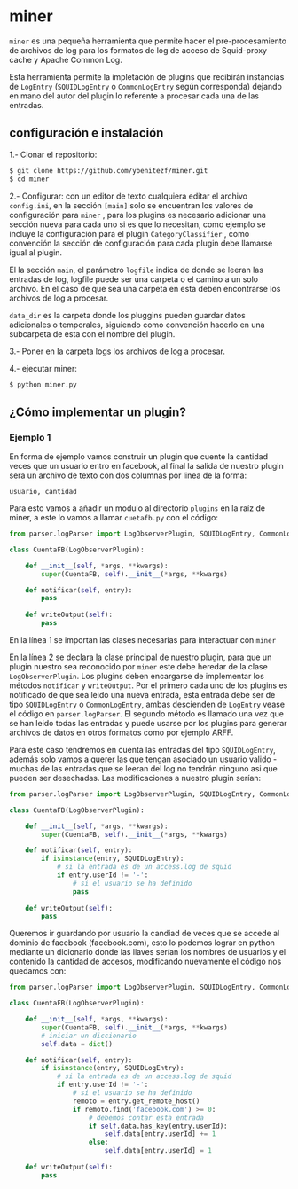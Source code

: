 # miner

```miner``` es una pequeña herramienta que permite hacer el pre-procesamiento de archivos de log para los formatos de log de acceso de Squid-proxy cache y Apache Common Log.

Esta herramienta permite la impletación de plugins que recibirán instancias de ```LogEntry``` (```SQUIDLogEntry``` o ```CommonLogEntry``` según corresponda) dejando en mano del autor del plugin lo referente a procesar cada una de las entradas.

## configuración e instalación

1.- Clonar el repositorio:
```bash
$ git clone https://github.com/ybenitezf/miner.git
$ cd miner
```
2.- Configurar: con un editor de texto cualquiera editar el archivo ```config.ini```, en la sección ```[main]``` solo se encuentran los valores de configuración para ```miner``` , para los plugins es necesario adicionar una sección nueva para cada uno si es que lo necesitan, como ejemplo se incluye la configuración para el plugin ```CategoryClassifier``` , como convención la sección de configuración para cada plugin debe llamarse igual al plugin.

El la sección ```main```, el parámetro ```logfile``` indica de donde se leeran las entradas de log, logfile puede ser una carpeta o el camino a un solo archivo. En el caso de que sea una carpeta en esta deben encontrarse los archivos de log a procesar. 

```data_dir``` es la carpeta donde los pluggins pueden guardar datos adicionales o temporales, siguiendo como convención hacerlo en una subcarpeta de esta con el nombre del plugin.

3.- Poner en la carpeta logs los archivos de log a procesar.

4.- ejecutar miner:

```bash
$ python miner.py
```

## ¿Cómo implementar un plugin?

### Ejemplo 1

En forma de ejemplo vamos construir un plugin que cuente la cantidad veces que un usuario entro en facebook, al final la salida de nuestro plugin sera un archivo de texto con dos columnas por linea de la forma:

```usuario, cantidad```

Para esto vamos a añadir un modulo al directorio ```plugins``` en la raíz de miner, a este lo vamos a llamar ```cuetafb.py``` con el código:

```python
from parser.logParser import LogObserverPlugin, SQUIDLogEntry, CommonLogEntry

class CuentaFB(LogObserverPlugin):

    def __init__(self, *args, **kwargs):
        super(CuentaFB, self).__init__(*args, **kwargs)

    def notificar(self, entry):
        pass
    
    def writeOutput(self):
        pass
```

En la línea 1 se importan las clases necesarias para interactuar con ```miner```

En la línea 2 se declara la clase principal de nuestro plugin, para que un plugin nuestro sea reconocido por ```miner``` este debe heredar de la clase ```LogObserverPlugin```. Los plugins deben encargarse de implementar los métodos ```notificar``` y ```writeOutput```. Por el primero cada uno de los plugins es notificado de que sea leido una nueva entrada, esta entrada debe ser de tipo ```SQUIDLogEntry``` o ```CommonLogEntry```, ambas descienden de ```LogEntry``` vease el código en ```parser.logParser```. El segundo método es llamado una vez que se han leido todas las entradas y puede usarse por los plugins para generar archivos de datos en otros formatos como por ejemplo ARFF.

Para este caso tendremos en cuenta las entradas del tipo ```SQUIDLogEntry```, además solo vamos a querer las que tengan asociado un usuario valido - muchas de las entradas que se leeran del log no tendrán ninguno asi que pueden ser desechadas. Las modificaciones a nuestro plugin serían:

```python
from parser.logParser import LogObserverPlugin, SQUIDLogEntry, CommonLogEntry

class CuentaFB(LogObserverPlugin):

    def __init__(self, *args, **kwargs):
        super(CuentaFB, self).__init__(*args, **kwargs)

    def notificar(self, entry):
        if isinstance(entry, SQUIDLogEntry):
            # si la entrada es de un access.log de squid
            if entry.userId != '-':
                # si el usuario se ha definido
                pass
    
    def writeOutput(self):
        pass
```

Queremos ir guardando por usuario la candiad de veces que se accede al dominio de facebook (facebook.com), esto lo podemos lograr en python mediante un dicionario donde las llaves serían los nombres de usuarios y el contenido la cantidad de accesos, modificando nuevamente el código nos quedamos con:

```python
from parser.logParser import LogObserverPlugin, SQUIDLogEntry, CommonLogEntry

class CuentaFB(LogObserverPlugin):

    def __init__(self, *args, **kwargs):
        super(CuentaFB, self).__init__(*args, **kwargs)
        # iniciar un diccionario
        self.data = dict()

    def notificar(self, entry):
        if isinstance(entry, SQUIDLogEntry):
            # si la entrada es de un access.log de squid
            if entry.userId != '-':
                # si el usuario se ha definido
                remoto = entry.get_remote_host()
                if remoto.find('facebook.com') >= 0:
                    # debemos contar esta entrada
                    if self.data.has_key(entry.userId):
                        self.data[entry.userId] += 1
                    else:
                        self.data[entry.userId] = 1
    
    def writeOutput(self):
        pass
```
